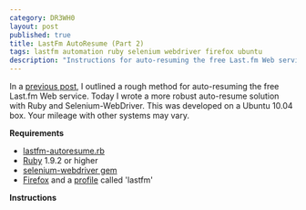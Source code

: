 ```yaml
---
category: DR3WH0
layout: post
published: true
title: LastFm AutoResume (Part 2)
tags: lastfm automation ruby selenium webdriver firefox ubuntu
description: "Instructions for auto-resuming the free Last.fm Web service with Ruby and Firefox."
---
```


In a [previous post](http://dr3wh0.github.io/dr3wh0/2013/07/21/LastFm-AutoResume/), I outlined a rough method for auto-resuming the free Last.fm Web service. Today I wrote a more robust auto-resume solution with Ruby and Selenium-WebDriver. This was developed on a Ubuntu 10.04 box. Your mileage with other systems may vary.

**Requirements**

* [lastfm-autoresume.rb](https://gist.github.com/DR3WH0/6259121)
* [Ruby](http://www.ruby-lang.org/en/) 1.9.2 or higher
* [selenium-webdriver gem](http://rubygems.org/gems/selenium-webdriver)
* [Firefox](http://www.mozilla.org/en-US/firefox/new/) and a [profile](https://support.mozilla.org/en-US/kb/profiles-where-firefox-stores-user-data) called 'lastfm'

**Instructions**
